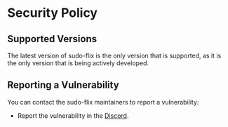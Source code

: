 # Security Policy

## Supported Versions

The latest version of sudo-flix is the only version that is supported, as it is the only version that is being actively developed.

## Reporting a Vulnerability

You can contact the sudo-flix maintainers to report a vulnerability:

- Report the vulnerability in the [Discord](https://docs.pstream.org/links/discord).
